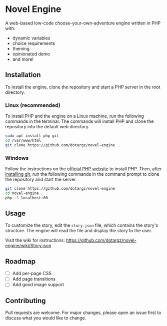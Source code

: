 # Novel Engine
A web-based low-code choose-your-own-adventure engine written in PHP with:
- dynamic variables
- choice requirements
- theming
- opinionated demo
- and more!

## Installation

To install the engine, clone the repository and start a PHP server in the root directory.

### Linux (recommended)
To install PHP and the engine on a Linux machine, run the following commands in the terminal. The commands will install PHP and clone the repository into the default web directory.
```bash
sudo apt install php git
cd /var/www/html
git clone https://github.com/dotargz/novel-engine .
```

### Windows
Follow the instructions on the [official PHP website](https://www.php.net/manual/en/install.windows.tools.php) to install PHP. Then, after [installing git](https://git-scm.com/), run the following commands in the command prompt to clone the repository and start the server.

```bash
git clone https://github.com/dotargz/novel-engine
cd novel-engine
php -S localhost:80
```

## Usage

To customize the story, edit the `story.json` file, which contains the story's structure. The engine will read the file and display the story to the user.

Visit the wiki for instructions: https://github.com/dotargz/novel-engine/wiki/Story.json

## Roadmap

- [ ] Add per-page CSS
- [ ] Add page transitions
- [ ] Add good image support

## Contributing

Pull requests are welcome. For major changes, please open an issue first to discuss what you would like to change.
